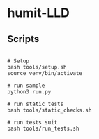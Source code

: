 # humit-LLD

## Scripts

```

# Setup
bash tools/setup.sh
source venv/bin/activate

# run sample
python3 run.py

# run static tests
bash tools/static_checks.sh

# run tests suit
bash tools/run_tests.sh

```
